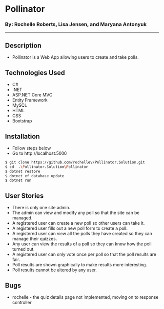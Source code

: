 # Pollinator
### By: Rochelle Roberts, Lisa Jensen, and Maryana Antonyuk
----

## Description
* Pollinator is a Web App allowing users to create and take polls.

## Technologies Used
* C#
* .NET
* ASP.NET Core MVC
* Entity Framework
* MySQL
* HTML
* CSS
* Bootstrap

## Installation
* Follow steps below
* Go to http://localhost:5000

```sh
$ git clone https://github.com/rochellev/Pollinator.Solution.git
$ cd  .\Pollinator.Solution\Pollinator
$ dotnet restore
$ dotnet ef database update
$ dotnet run
```

## User Stories
* There is only one site admin.
* The admin can view and modify any poll so that the site can be managed.
* A registered user can create a new poll so other users can take it.
* A registered user fills out a new poll form to create a poll.
* A registered user can view all the polls they have created so they can manage their quizzes.
* Any user can view the results of a poll so they can know how the poll turned out.
* A registered user can only vote once per poll so that the poll results are fair.
* Poll results are shown graphically to make results more interesting.
* Poll results cannot be altered by any user.


## Bugs
* rochelle - the quiz details page not implemented, moving on to response controller